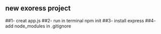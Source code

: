 ## new exoress project 

##1- creat app.js
##2- run in terminal npm init 
##3- install express
##4- add node_modules in .gitignore